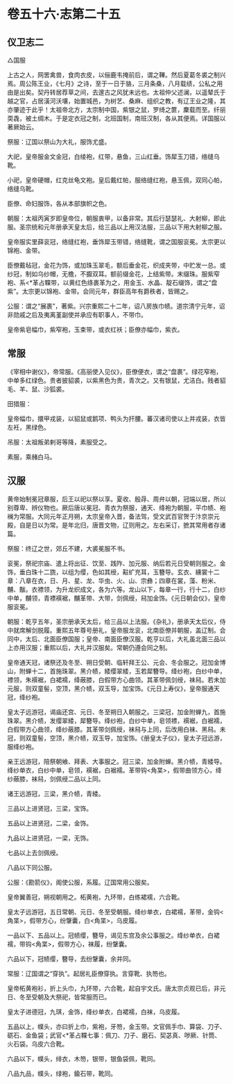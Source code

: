 # 卷五十六·志第二十五

## 仪卫志二

△国服

上古之人，网罟禽兽，食肉衣皮，以俪鹿韦掩前后，谓之鞸。然后夏葛冬裘之制兴焉。周公陈王业，《七月》之诗，至于一日于貉，三月条桑，八月载绩，公私之用由是出矣。契丹转居荐草之间，去邃古之风犹未远也。太祖仲父述澜，以遥辇氏于越之官，占居潢河沃壤，始置城邑，为树艺、桑麻、组织之教，有辽王业之隆，其亦肇迹于此乎！太祖帝北方，太宗制中国，紫银之鼠，罗绮之篚，麇载而至。纤丽耎毳，被土绸木。于是定衣冠之制，北班国制，南班汉制，各从其便焉。详国服以著厥始云。

祭服：辽国以祭山为大礼，服饰尤盛。

大祀，皇帝服金文金冠，白绫袍，红带，悬鱼，三山红垂。饰犀玉刀错，络缝乌靴。

小祀，皇帝硬帽，红克丝龟文袍。皇后戴红帕，服络缝红袍，悬玉佩，双同心帕，络缝乌靴。

臣僚、命妇服饰，各从本部旗帜之色。

朝服：太祖丙寅岁即皇帝位，朝服衷甲，以备非常。其后行瑟瑟礼、大射柳，即此服。圣宗统和元年册承天皇太后，给三品以上用汉法服，三品以下用大射柳之服。

皇帝服实里薛衮冠，络缝红袍，垂饰犀玉带错，络缝靴，谓之国服衮冕。太宗更以锦袍、金带。

臣僚戴毡冠，金花为饰，或加珠玉翠毛，额后垂金花，织成夹带，中贮发一总。或纱冠，制如乌纱帽，无檐，不擫双耳。额前缀金花，上结紫带。末缀珠。服紫窄袍、系<*革占鞢带，以黄红色绦裹革为之，用金玉、水晶、靛石缀饰，谓之“盘紫”。太宗更以锦袍、金带。会同元年，群臣高年有爵秩者，皆赐之。

公服：谓之“展裹”，著紫。兴宗重熙二十二年，诏八房族巾帻。道宗清宁元年，诏非勋戚之后及夷离堇副使并承应有职事人，不带巾。

皇帝紫皂幅巾，紫窄袍，玉束带，或衣红袄；臣僚亦幅巾，紫衣。

## 常服

《宰相中谢仪》，帝常服。《高丽使入见仪》，臣僚便衣，谓之“盘裹”。绿花窄袍，中单多红绿色。贵者披貂裘，以紫黑色为贵，青次之。又有银鼠，尤洁白。贱者貂毛、羊、鼠、沙狐裘。

田猎服：

皇帝幅巾，擐甲戎装，以貂鼠或鹅项、鸭头为扞腰。蕃汉诸司使以上并戎装，衣皆左衽，黑绿色。

吊服：太祖叛弟剌哥等降，素服受之。

素服，乘赭白马。

## 汉服

黄帝始制冕冠章服，后王以祀以祭以享。夏收、殷冔、周弁以朝，冠端以居，所以别尊卑、辨仪物也。厥后唐以冕冠、青衣为祭服，通天、绛袍为朝服，平巾帻、袍襕为常服。大同元年正月朔，太宗皇帝入晋，备法驾，受文武百官贺于汴京崇元殿，自是日以为常。是年北归，唐晋文物，辽则用之。左右采订，摭其常用者存诸篇。

祭服：终辽之世，郊丘不建，大裘冕服不书。

衮冕，祭祀宗庙、遣上将出征、饮至、践阼、加元服、纳后若元日受朝则服之。金饰，垂白珠十二旒，以组为缨，色如其绶，黈纩充耳，玉簪导。玄衣、纁裳十二章：八章在衣，日、月、星、龙、华虫、火、山、宗彝；四章在裳，藻、粉米、黼、黻。衣褾领，为升龙织成文，各为六等。龙山以下，每章一行，行十二，白纱中单，黼领，青褾襈裾，黼革带、大带，剑佩绶，舄加金饰。《元日朝会仪》，皇帝服衮冕。

朝服：乾亨五年，圣宗册承天太后，给三品以上法服。《杂礼》，册承天太后仪，侍中就席解剑脱履。重熙五年尊号册礼，皇帝服龙衮，北南臣僚并朝服，盖辽制。会同中，太后、北面臣僚国服；皇帝、南面臣僚汉服。乾亨以后，大礼虽北面三品以上亦用汉服；重熙以后，大礼并汉服矣。常朝仍遵会同之制。

皇帝通天冠，诸祭还及冬至、朔日受朝、临轩拜王公、元会、冬会服之。冠加金博山，附蝉十二，首施珠翠。黑介帻，緌缨翠緌，玉若犀簪导。绛纱袍，白纱中单，褾领，朱襈裾，白裙襦，绛蔽膝，白假带方心曲领。其革带佩剑绶，袜舄。若未加元服，则双童髻，空顶，黑介帻，双玉导，加宝饰。《元日上寿仪》，皇帝服通天冠，绛纱袍。

皇太子远游冠，谒庙还宫、元日、冬至朔日入朝服之。三梁冠，加金附蝉九，首施珠翠。黑介帻，发缨翠緌，犀簪导。绛纱袍，白纱中单，皂领褾，襈裾，白裾襦，白假带方心曲领，绛纱蔽膝。其革带剑佩绶，袜舄与上同，后改用白袜、黑舄。未冠，则双童髻，空顶，黑介帻，双玉导，加宝饰。《册皇太子仪》，皇太子冠远游，服绛纱袍。

亲王远游冠，陪祭朝飨、拜表、大事服之。冠三梁，加金附蝉。黑介帻，青緌导。绛纱单衣，白纱中单，皂领，襈裾，白裾襦。革带钩<角枼>，假带曲领方心，绛纱蔽膝，袜舄，剑佩绶二品以上同。

诸王远游冠，三梁，黑介帻，青緌。

三品以上进贤冠，三梁，宝饰。

五品以上进贤冠，二梁，金饰。

九品以上进贤冠，一梁，无饰。

七品以上去剑佩绶。

八品以下同公服。

公服：《勘箭仪》，阁使公服，系履。辽国常用公服矣。

皇帝翼善冠，朔视朝用之。柘黄袍，九环带，白练裙襦，六合靴。

皇太子远游冠，五日常朝、元日、冬至受朝服。绛纱单衣，白裙襦，革带，金钩<角枼>，假带方心，纷鞶囊，白<角枼>，乌皮履。

一品以下、五品以上。冠帻缨，簪导，谒见东宫及余公事服之。绛纱单衣，白裙襦，带钩<角枼>，假带方心，袜履，纷鞶囊。

六品以下，冠帻缨，簪导，去纷鞶囊，余并同。

常服：辽国谓之“穿执”。起居礼臣僚穿执。言穿靴、执笏也。

皇帝柘黄袍衫，折上头巾，九环带，六合靴，起自宇文氏。唐太宗贞观已后，非元日、冬至受朝及大祭祀，皆常服而已。

皇太子进德冠，九琪，金饰，绛纱单衣，白裙襦，白袜，乌皮履。

五品以上，幞头，亦曰折上巾，紫袍，牙笏，金玉带。文官佩手巾、算袋、刀子、砺石、金鱼袋；武官<*革占鞢七事：佩刀、刀子、磨石、契苾真、哕厥、针筒、火石袋。乌皮六合靴。

六品以下，幞头，绯衣，木笏，银带，银鱼袋佩，靴同。

八品九品，幞头，绿袍，鍮石带，靴同。
